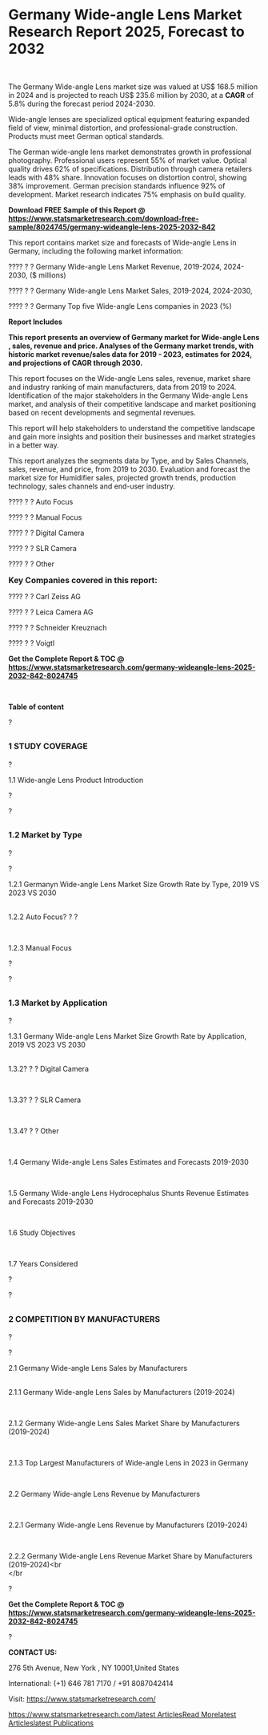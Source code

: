 <h1>Germany Wide-angle Lens Market Research Report 2025, Forecast to 2032</h1><br/><p>The Germany Wide-angle Lens market size was valued at US$ 168.5 million in 2024 and is projected to reach US$ 235.6 million by 2030, at a <strong>CAGR</strong> of 5.8% during the forecast period 2024-2030.</p>
 
 
 
 <p>Wide-angle lenses are specialized optical equipment featuring expanded field of view, minimal distortion, and professional-grade construction. Products must meet German optical standards.</p>
 
 
 
 <p>The German wide-angle lens market demonstrates growth in professional photography. Professional users represent 55% of market value. Optical quality drives 62% of specifications. Distribution through camera retailers leads with 48% share. Innovation focuses on distortion control, showing 38% improvement. German precision standards influence 92% of development. Market research indicates 75% emphasis on build quality.</p>
 
 
 
 <p><strong>Download FREE Sample of this Report @ <a href="https://www.statsmarketresearch.com/download-free-sample/8024745/germany-wideangle-lens-2025-2032-842">https://www.statsmarketresearch.com/download-free-sample/8024745/germany-wideangle-lens-2025-2032-842</a></strong></p>
 
 
 
 <p>This report contains market size and forecasts of Wide-angle Lens in Germany, including the following market information:</p>
 
 
 
 <p>???? ? ? Germany Wide-angle Lens Market Revenue, 2019-2024, 2024-2030, ($ millions)</p>
 
 
 
 <p>???? ? ? Germany Wide-angle Lens Market Sales, 2019-2024, 2024-2030,</p>
 
 
 
 <p>???? ? ? Germany Top five Wide-angle Lens companies in 2023 (%)</p>
 
 
 
 <p><strong>Report Includes</strong></p>
 
 
 
 <p><strong>This report presents an overview of Germany market for Wide-angle Lens , sales, revenue and price. Analyses of the Germany market trends, with historic market revenue/sales data for 2019 - 2023, estimates for 2024, and projections of <strong>CAGR</strong> through 2030.</strong></p>
 
 
 
 <p>This report focuses on the Wide-angle Lens sales, revenue, market share and industry ranking of main manufacturers, data from 2019 to 2024. Identification of the major stakeholders in the Germany Wide-angle Lens market, and analysis of their competitive landscape and market positioning based on recent developments and segmental revenues.</p>
 
 
 
 <p>This report will help stakeholders to understand the competitive landscape and gain more insights and position their businesses and market strategies in a better way.</p>
 
 
 
 <p>This report analyzes the segments data by Type, and by Sales Channels, sales, revenue, and price, from 2019 to 2030. Evaluation and forecast the market size for Humidifier sales, projected growth trends, production technology, sales channels and end-user industry.</p>
 
 
 
 <p>???? ? ? Auto Focus</p>
 
 
 
 <p>???? ? ? Manual Focus</p>
 
 
 
 <p>???? ? ? Digital Camera</p>
 
 
 
 <p>???? ? ? SLR Camera</p>
 
 
 
 <p>???? ? ? Other</p>
 
 
 
 <p><span style="font-size:16px"><strong>Key Companies covered in this report:</strong></span></p>
 
 
 
 <p>???? ? ? Carl Zeiss AG</p>
 
 
 
 <p>???? ? ? Leica Camera AG</p>
 
 
 
 <p>???? ? ? Schneider Kreuznach</p>
 
 
 
 <p>???? ? ? Voigtl</p>
 
 
 
 <div><b>Get the Complete Report & TOC @ <a href="https://www.statsmarketresearch.com/germany-wideangle-lens-2025-2032-842-8024745">https://www.statsmarketresearch.com/germany-wideangle-lens-2025-2032-842-8024745</a></b></div>
 
 
 
 <p><br />
 
 <b>Table of content</b></p>
 
 
 
 <p>? </p>
 
 
 
 <h2><span style="font-size:16px"><strong>1 STUDY COVERAGE</strong></span></h2>
 
 
 
 <p>? </p>
 
 
 
 <p>1.1 Wide-angle Lens Product Introduction</p>
 
 
 
 <p>? </p>
 
 
 
 <p>? </p>
 
 
 
 <h2><span style="font-size:16px"><strong>1.2 Market by Type</strong></span></h2>
 
 
 
 <p>? </p>
 
 
 
 <p>? </p>
 
 
 
 <p>1.2.1 Germanyn Wide-angle Lens Market Size Growth Rate by Type, 2019 VS 2023 VS 2030<br />
 
 <br />
 
 1.2.2 Auto Focus? ? ? <br />
 
 <br />
 
 1.2.3 Manual Focus<br />
 
 ? </p>
 
 
 
 <p>? </p>
 
 
 
 <h2><span style="font-size:16px"><strong>1.3 Market by Application</strong></span></h2>
 
 
 
 <p>? </p>
 
 
 
 <p>1.3.1 Germany Wide-angle Lens Market Size Growth Rate by Application, 2019 VS 2023 VS 2030<br />
 
 <br />
 
 1.3.2? ? ? Digital Camera<br />
 
 <br />
 
 1.3.3? ? ? SLR Camera<br />
 
 <br />
 
 1.3.4? ? ? Other<br />
 
 <br />
 
 1.4 Germany Wide-angle Lens Sales Estimates and Forecasts 2019-2030<br />
 
 <br />
 
 1.5 Germany Wide-angle Lens Hydrocephalus Shunts Revenue Estimates and Forecasts 2019-2030<br />
 
 <br />
 
 1.6 Study Objectives<br />
 
 <br />
 
 1.7 Years Considered</p>
 
 
 
 <p>? </p>
 
 
 
 <p>? </p>
 
 
 
 <h2><span style="font-size:16px"><strong>2 COMPETITION BY MANUFACTURERS</strong></span></h2>
 
 
 
 <p>? </p>
 
 
 
 <p>? </p>
 
 
 
 <p>2.1 Germany Wide-angle Lens Sales by Manufacturers<br />
 
 <br />
 
 2.1.1 Germany Wide-angle Lens Sales by Manufacturers (2019-2024)<br />
 
 <br />
 
 2.1.2 Germany Wide-angle Lens Sales Market Share by Manufacturers (2019-2024)<br />
 
 <br />
 
 2.1.3 Top Largest Manufacturers of Wide-angle Lens in 2023 in Germany<br />
 
 <br />
 
 2.2 Germany Wide-angle Lens Revenue by Manufacturers<br />
 
 <br />
 
 2.2.1 Germany Wide-angle Lens Revenue by Manufacturers (2019-2024)<br />
 
 <br />
 
 2.2.2 Germany Wide-angle Lens Revenue Market Share by Manufacturers (2019-2024)<br<br></br<br></p>
 
 
 
 <p>? </p>
 
 
 
 <div><b>Get the Complete Report & TOC @ <a href="https://www.statsmarketresearch.com/germany-wideangle-lens-2025-2032-842-8024745">https://www.statsmarketresearch.com/germany-wideangle-lens-2025-2032-842-8024745</a></b></div>
 
 
 
 <p>? </p>
 
 
 
 <p><b>CONTACT US:</b><br />
 
 276 5th Avenue, New York , NY 10001,United States<br />
 
 International: (+1) 646 781 7170 / +91 8087042414<br />
 
 Visit: <a href="https://www.statsmarketresearch.com/">https://www.statsmarketresearch.com/</a><br />
 
 <a href="https://gyeongbokgung.com">https://www.statsmarketresearch.com/</a><a href="https://hallyeomaritime.com">latest Articles</a><a href="https://jingwansa.com">Read More</a><a href="https://nguoiviet.jp/">latest Articles</a><a href="https://www.intelmarketresearch.com/">latest Publications</a></p>